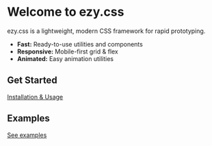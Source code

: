 # Welcome to ezy.css

ezy.css is a lightweight, modern CSS framework for rapid prototyping.

- **Fast:** Ready-to-use utilities and components
- **Responsive:** Mobile-first grid & flex
- **Animated:** Easy animation utilities

## Get Started

[Installation & Usage](getting-started.md)

## Examples

[See examples](examples.md)
